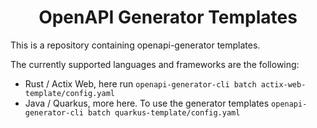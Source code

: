 <h1 align="center">OpenAPI Generator Templates</h1>

This is a repository containing openapi-generator templates.

The currently supported languages and frameworks are the following: 

- Rust / Actix Web, here run ```openapi-generator-cli batch actix-web-template/config.yaml```
- Java / Quarkus, more here. To use the generator templates `openapi-generator-cli batch quarkus-template/config.yaml`